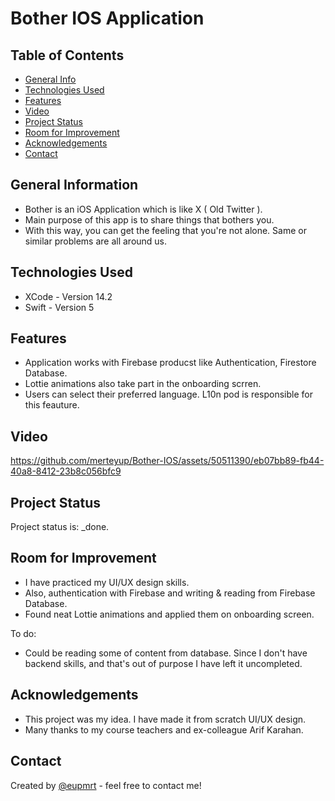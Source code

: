 # Bother IOS Application

## Table of Contents
* [General Info](#general-information)
* [Technologies Used](#technologies-used)
* [Features](#features)
* [Video](#video)
* [Project Status](#project-status)
* [Room for Improvement](#room-for-improvement)
* [Acknowledgements](#acknowledgements)
* [Contact](#contact)
<!-- * [License](#license) -->


## General Information
- Bother is an iOS Application which is like X ( Old Twitter ). 
- Main purpose of this app is to share things that bothers you. 
- With this way, you can get the feeling that you're not alone. Same or similar problems are all around us.

## Technologies Used
- XCode - Version 14.2
- Swift - Version 5


## Features
- Application works with Firebase producst like Authentication, Firestore Database.
- Lottie animations also take part in the onboarding scrren. 
- Users can select their preferred language. L10n pod is responsible for this feauture.


## Video
https://github.com/merteyup/Bother-IOS/assets/50511390/eb07bb89-fb44-40a8-8412-23b8c056bfc9
<!-- If you have screenshots you'd like to share, include them here. -->


## Project Status
Project status is: _done.


## Room for Improvement
- I have practiced my UI/UX design skills.
- Also, authentication with Firebase and writing & reading from Firebase Database.
- Found neat Lottie animations and applied them on onboarding screen.

To do:
- Could be reading some of content from database. Since I don't have backend skills, and that's out of purpose I have left it uncompleted.


## Acknowledgements
- This project was my idea. I have made it from scratch UI/UX design.
- Many thanks to my course teachers and ex-colleague Arif Karahan.


## Contact
Created by [@eupmrt](https://www.linkedin.com/in/eyupmert/) - feel free to contact me!


<!-- Optional -->
<!-- ## License -->
<!-- This project is open source and available under the [... License](). -->
